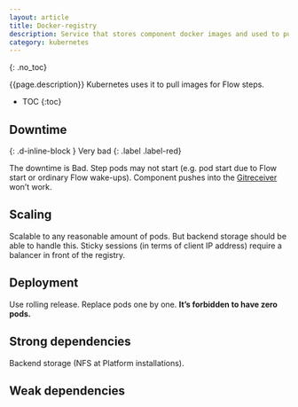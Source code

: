 ```yaml
---
layout: article
title: Docker-registry
description: Service that stores component docker images and used to push/pull images to start.
category: kubernetes
---
```


{: .no_toc}

{{page.description}} Kubernetes uses it to pull images for Flow steps.

- TOC
{:toc}

## Downtime
{: .d-inline-block }
Very bad
{: .label .label-red}

The downtime is Bad. Step pods may not start (e.g. pod start due to Flow start or
ordinary Flow wake-ups). Component pushes into the [Gitreceiver](/on-prem/kubernetes/gitreceiver) won’t work.

## Scaling

Scalable to any reasonable amount of pods. But backend storage should be able to
handle this. Sticky sessions (in terms of client IP address) require a balancer
in front of the registry.

## Deployment

Use rolling release. Replace pods one by one. **It’s forbidden to have zero pods.**

## Strong dependencies

Backend storage (NFS at Platform installations).

## Weak dependencies
